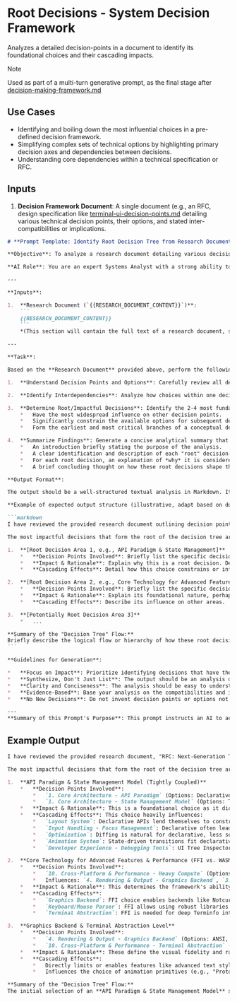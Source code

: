 # Root Decisions - System Decision Framework
Analyzes a detailed decision-points in a document to identify its foundational choices and their cascading impacts.

> [!NOTE]
> Used as part of a multi-turn generative prompt, as the final stage after [decision-making-framework.md](decision-making-framework.md)

## Use Cases
*   Identifying and boiling down the most influential choices in a pre-defined decision framework.
*   Simplifying complex sets of technical options by highlighting primary decision axes and dependencies between decisions.
*   Understanding core dependencies within a technical specification or RFC.

## Inputs
1.  **Decision Framework Document**: A single document (e.g., an RFC, design specification like [terminal-ui-decision-points.md](terminal-ui-decision-points.md) detailing various technical decision points, their options, and stated inter-compatibilities or implications.

````markdown
# **Prompt Template: Identify Root Decision Tree from Research Document**

**Objective**: To analyze a research document detailing various decision points and their interdependencies, and to synthesize this information into a concise summary identifying the most impactful "root" decisions that form the core of a decision tree.

**AI Role**: You are an expert Systems Analyst with a strong ability to discern critical paths and foundational choices within complex technical decision-making processes. Your task is to identify the primary decisions that most significantly constrain or influence subsequent choices.

---

**Inputs**:

1.  **Research Document (`{{RESEARCH_DOCUMENT_CONTENT}}`)**:
    ```
    {{RESEARCH_DOCUMENT_CONTENT}}
    ```
    *(This section will contain the full text of a research document, similar to "research/terminal-ui-decision-points.md", which outlines various decision points, options for each, and notes on compatibility or implications, such as "Works best with," "Less compatible with," "Synergistic with," "Constrains," etc.)*

---

**Task**:

Based on the **Research Document** provided above, perform the following analysis and generate a summary:

1.  **Understand Decision Points and Options**: Carefully review all decision points and the options presented for each. Pay close attention to any stated compatibilities, incompatibilities, synergies, or constraints associated with each option (e.g., "Works best with X," "Less compatible with Y," "Requires Z," "Enables Q").

2.  **Identify Interdependencies**: Analyze how choices within one decision point affect or are affected by choices in other decision points. Map out the relationships and influences.

3.  **Determine Root/Impactful Decisions**: Identify the 2-4 most fundamental or "root" decisions. These are the decisions that:
    *   Have the most widespread influence on other decision points.
    *   Significantly constrain the available options for subsequent decisions.
    *   Form the earliest and most critical branches of a conceptual decision tree.

4.  **Summarize Findings**: Generate a concise analytical summary that includes:
    *   An introduction briefly stating the purpose of the analysis.
    *   A clear identification and description of each "root" decision.
    *   For each root decision, an explanation of *why* it is considered foundational and a description of its cascading effects or major implications on other areas of the system/framework described in the research document. Use the compatibility notes from the document to support your analysis.
    *   A brief concluding thought on how these root decisions shape the overall architecture or design space.

**Output Format**:

The output should be a well-structured textual analysis in Markdown. It should not simply list decision points but rather synthesize the information to highlight the most impactful choices and their relationships, similar to an executive summary of a complex dependency analysis.

**Example of expected output structure (illustrative, adapt based on document content):**

```markdown
I have reviewed the provided research document outlining decision points for [System/Framework Name, if inferable]. My analysis focuses on identifying the core decisions that most significantly shape the potential architecture.

The most impactful decisions that form the root of the decision tree are:

1.  **[Root Decision Area 1, e.g., API Paradigm & State Management]**
    *   **Decision Points Involved**: Briefly list the specific decision points from the document that fall under this area.
    *   **Impact & Rationale**: Explain why this is a root decision. Describe how choosing one option (e.g., Declarative API with TEA) versus another (e.g., Immediate Mode with ECS) fundamentally alters the approach to other areas like [mention 2-3 affected areas like layout, optimization, developer tools], referencing the compatibility notes from the document.
    *   **Cascading Effects**: Detail how this choice constrains or influences options in related decision points.

2.  **[Root Decision Area 2, e.g., Core Technology for Advanced Features & Performance (FFI vs. WASM)]**
    *   **Decision Points Involved**: Briefly list the specific decision points from the document.
    *   **Impact & Rationale**: Explain its foundational nature, perhaps regarding performance, portability, or feature access, and how it gates other capabilities (e.g., specific graphics backends, terminal abstractions).
    *   **Cascading Effects**: Describe its influence on other areas.

3.  **[Potentially Root Decision Area 3]**
    *   ...

**Summary of the "Decision Tree" Flow:**
Briefly describe the logical flow or hierarchy of how these root decisions interact and guide subsequent, more granular choices.
```

**Guidelines for Generation**:

*   **Focus on Impact**: Prioritize identifying decisions that have the broadest and most restrictive influence.
*   **Synthesize, Don't Just List**: The output should be an analysis of relationships, not just a re-statement of the input.
*   **Clarity and Conciseness**: The analysis should be easy to understand and to the point.
*   **Evidence-Based**: Base your analysis on the compatibilities and implications explicitly or implicitly stated in the research document.
*   **No New Decisions**: Do not invent decision points or options not present in the input document. Your role is to analyze the provided structure.

---
**Summary of this Prompt's Purpose**: This prompt instructs an AI to act as a Systems Analyst. Given a research document detailing technical decision points and their interdependencies, the AI is to analyze these relationships to identify the 2-4 most foundational "root" decisions. The output should be a concise summary explaining these root decisions and their cascading impact on the overall system design, effectively outlining the primary branches of a decision tree.
````

## Example Output
```markdown
I have reviewed the provided research document, "RFC: Next-Generation Terminal UI Framework," which outlines decision points for building a terminal UI framework. My analysis focuses on identifying the core decisions that most significantly shape the potential architecture and form the primary branches of a decision tree.

The most impactful decisions that form the root of the decision tree are:

1.  **API Paradigm & State Management Model (Tightly Coupled)**
    *   **Decision Points Involved**:
        *   `1. Core Architecture - API Paradigm` (Options: Declarative, Immediate Mode, Hybrid)
        *   `1. Core Architecture - State Management Model` (Options: TEA, Reactive Signals, ECS)
    *   **Impact & Rationale**: This is a foundational choice as it dictates the fundamental programming model for developers and how application state is managed. A **Declarative API** (e.g., JSX/DSL) typically pairs with **TEA (Elm Architecture)** or **Reactive Signals**, leading to systems optimized for diffing, event-driven updates, and often simpler state-to-view synchronization. This is noted in the document where "Declarative API" works best with "TEA or Reactive Signals" and is "less compatible with Pure ECS." Conversely, an **Immediate Mode API** aligns well with **ECS**, favoring direct, frame-by-frame UI construction and manual state handling, as "Immediate Mode" "works best with ECS" and is "less compatible with TEA."
    *   **Cascading Effects**: This choice heavily influences:
        *   `Layout System`: Declarative APIs lend themselves to constraint solvers or CSS-like DSLs, while immediate mode might use simpler, manual layout.
        *   `Input Handling - Focus Management`: Declarative often leads to "Automatic (DOM-like)" focus, whereas immediate mode favors "Manual (developer-controlled)."
        *   `Optimization`: Diffing is natural for declarative, less so for pure immediate mode.
        *   `Animation System`: State-driven transitions fit declarative; frame-based fits immediate.
        *   `Developer Experience - Debugging Tools`: UI Tree Inspectors and Time-travel debugging are more common with declarative/TEA.

2.  **Core Technology for Advanced Features & Performance (FFI vs. WASM vs. Pure TS)**
    *   **Decision Points Involved**:
        *   `10. Cross-Platform & Performance - Heavy Compute` (Options: WASM, Native FFI, Pure TS)
        *   Influences: `4. Rendering & Output - Graphics Backend`, `3. Input Handling - Keyboard/Mouse Parser`, `2. Layout System - Text Handling (Unicode-aware)`, `10. Cross-Platform & Performance - Terminal Abstraction (Terminfo/FFI)`.
    *   **Impact & Rationale**: This determines the framework's ability to leverage system-level capabilities for performance or specialized features. **Native FFI** offers maximal performance and feature access (e.g., Notcurses for graphics, libtermkey for input) but can reduce portability ("less compatible with Pure WASM approach"). **WASM** balances performance and portability, especially to browsers ("works best with: Browser compatibility"), but might be "less compatible with FFI-heavy approach." **Pure TS** is simplest and most portable within JS ecosystems but "less compatible with performance-critical code."
    *   **Cascading Effects**:
        *   `Graphics Backend`: FFI choice enables backends like Notcurses; WASM might use Taffy for layout with a custom renderer.
        *   `Keyboard/Mouse Parser`: FFI allows using robust libraries like libtermkey.
        *   `Terminal Abstraction`: FFI is needed for deep Terminfo integration.

3.  **Graphics Backend & Terminal Abstraction Level**
    *   **Decision Points Involved**:
        *   `4. Rendering & Output - Graphics Backend` (Options: ANSI, FFI, WASM)
        *   `10. Cross-Platform & Performance - Terminal Abstraction` (Options: ANSI-only, Terminfo/FFI, WASI)
    *   **Impact & Rationale**: These define the visual fidelity and range of terminal compatibility. **ANSI-only** is most compatible ("works best with: Modern terminals") but limited ("less compatible with: Advanced graphics"). **FFI-based graphics (Notcurses)** combined with **Terminfo/FFI abstraction** enables rich visuals and broad compatibility ("works best with: Wide terminal compatibility") but ties into the FFI choice for core tech. **WASI** abstraction is for headless testing.
    *   **Cascading Effects**:
        *   Directly limits or enables features like advanced text styling, GPU acceleration (Sixel/Kitty), and support for legacy terminals.
        *   Influences the choice of animation primitives (e.g., "Protocol-specific Commands" for Kitty).

**Summary of the "Decision Tree" Flow:**
The initial selection of an **API Paradigm & State Management Model** sets the architectural pattern. This is followed or paralleled by deciding the **Core Technology (FFI/WASM/TS)**, which dictates performance and system access capabilities. These two then heavily guide the choices for **Graphics Backend & Terminal Abstraction**, which define the visual output and compatibility. Subsequent decisions for layout, input, animation, etc., are then largely constrained and informed by these foundational selections.
```
